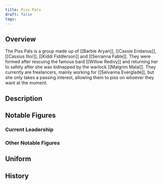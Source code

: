 ```yaml
---
title: Piss Pals
draft: false
tags:
---
```

## Overview

The Piss Pals is a group made up of [[Barbie Aryan]], [[Cassie Eridanus]], [[Cassius Illor]], [[Kiddi Fiddlerson]] and [[Serranna Fable]]. They were formed after rescuing the famous bard [[Willow Redivy]] and returning her to safety after she was kidnapped by the warlock [[Malgrim Malal]]. They currently are freelancers, mainly working for [[Selvanna Everglade]], but she only takes a passing interest, allowing them to piss on whoever they want at the moment.
## Description

## Notable Figures

### Current Leadership

### Other Notable Figures 
## Uniform

## History
